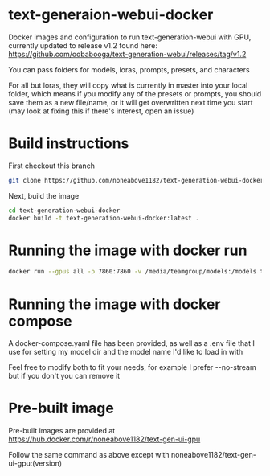 # text-generaion-webui-docker

Docker images and configuration to run text-generation-webui with GPU, currently updated to release v1.2 found here: https://github.com/oobabooga/text-generation-webui/releases/tag/v1.2

You can pass folders for models, loras, prompts, presets, and characters

For all but loras, they will copy what is currently in master into your local folder, which means if you modify any of the presets or prompts, you should save them as a new file/name, or it will get overwritten next time you start (may look at fixing this if there's interest, open an issue)

# Build instructions

First checkout this branch

```sh
git clone https://github.com/noneabove1182/text-generation-webui-docker.git
```

Next, build the image

```sh
cd text-generation-webui-docker
docker build -t text-generation-webui-docker:latest .
```

# Running the image with docker run

```sh
docker run --gpus all -p 7860:7860 -v /media/teamgroup/models:/models text-generation-webui-docker:latest --model WizardLM-13B-V1.1-GPTQ --chat --listen --listen-port 7860
```

# Running the image with docker compose

A docker-compose.yaml file has been provided, as well as a .env file that I use for setting my model dir and the model name I'd like to load in with

Feel free to modify both to fit your needs, for example I prefer --no-stream but if you don't you can remove it

# Pre-built image

Pre-built images are provided at https://hub.docker.com/r/noneabove1182/text-gen-ui-gpu

Follow the same command as above except with noneabove1182/text-gen-ui-gpu:(version)
